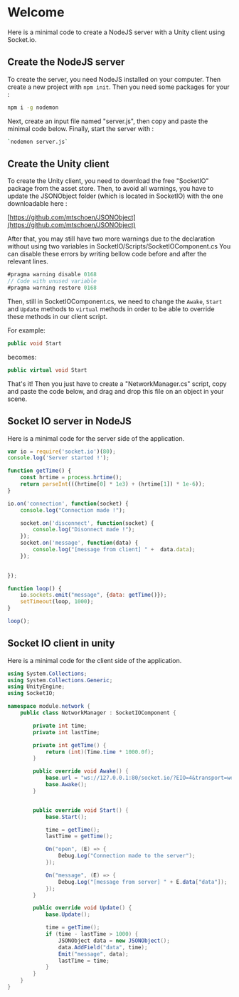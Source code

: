# Welcome

Here is a minimal code to create a NodeJS server with a Unity client using Socket.io.

## Create the NodeJS server
To create the server, you need NodeJS installed on your computer. Then create a new project with `npm init`.
Then you need some packages for your :
```bash
npm i -g nodemon
```

Next, create an input file named "server.js", then copy and paste the minimal code below. Finally, start the server with :
```bash
`nodemon server.js`
```

## Create the Unity client

To create the Unity client, you need to download the free "SocketIO" package from the asset store. Then, to avoid all warnings, you have to update the JSONObject folder (which is located in SocketIO) with the one downloadable here :

[https://github.com/mtschoen/JSONObject](https://github.com/mtschoen/JSONObject)


After that, you may still have two more warnings due to the declaration without using two variables in SocketIO/Scripts/SocketIOComponent.cs You can disable these errors by writing bellow code before and after the relevant lines.
```c#
#pragma warning disable 0168
// Code with unused variable
#pragma warning restore 0168
```

Then, still in SocketIOComponent.cs, we need to change the `Awake`, `Start` and `Update` methods to `virtual` methods in order to be able to override these methods in our client script.

For example:
```c#
public void Start
```
becomes:
```c#
public virtual void Start
```

That's it! Then you just have to create a "NetworkManager.cs" script, copy and paste the code below, and drag and drop this file on an object in your scene.

## Socket IO server in NodeJS

Here is a minimal code for the server side of the application.

```js
var io = require('socket.io')(80);
console.log('Server started !');

function getTime() {
    const hrtime = process.hrtime(); 
    return parseInt(((hrtime[0] * 1e3) + (hrtime[1]) * 1e-6));
}

io.on('connection', function(socket) {
    console.log("Connection made !");

    socket.on('disconnect', function(socket) {
        console.log("Disonnect made !");
    });
    socket.on('message', function(data) {
        console.log("[message from client] " +  data.data);
    });

    
});

function loop() {
    io.sockets.emit("message", {data: getTime()});
    setTimeout(loop, 1000);
}

loop();
```

## Socket IO client in unity

Here is a minimal code for the client side of the application.

```c#
using System.Collections;
using System.Collections.Generic;
using UnityEngine;
using SocketIO;

namespace module.network {
    public class NetworkManager : SocketIOComponent {

        private int time;
        private int lastTime;

        private int getTime() {
            return (int)(Time.time * 1000.0f);
        }

        public override void Awake() {
            base.url = "ws://127.0.0.1:80/socket.io/?EIO=4&transport=websocket";
            base.Awake();
        }


        public override void Start() {
            base.Start();

            time = getTime();
            lastTime = getTime();

            On("open", (E) => {
                Debug.Log("Connection made to the server");
            });

            On("message", (E) => {
                Debug.Log("[message from server] " + E.data["data"]);
            });
        }

        public override void Update() {
            base.Update();

            time = getTime();
            if (time - lastTime > 1000) {
                JSONObject data = new JSONObject();
                data.AddField("data", time);
                Emit("message", data);
                lastTime = time;
            }
        }
    }
}
```
